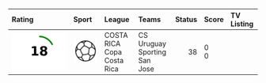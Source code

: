 | Rating                                                                                                                                 | Sport                                                                                                        | League                        | Teams                           |   Status | Score   | TV Listing          |
|:---------------------------------------------------------------------------------------------------------------------------------------|:-------------------------------------------------------------------------------------------------------------|:------------------------------|:--------------------------------|---------:|:--------|:--------------------|
| <img src="https://raw.githubusercontent.com/BlakeDuncan25/Donut-SVG-Ratings/bac4e4a278175106499642192132b1786a9aec38/18.svg" alt="18"> | <img src="https://raw.githubusercontent.com/BlakeDuncan25/Donut-SVG-Ratings/master/soccer.png" alt="Soccer"> | COSTA RICA<br>Copa Costa Rica | CS Uruguay<br>Sporting San Jose |       38 | 0<br>0  | <a href="#N/A"></a> |